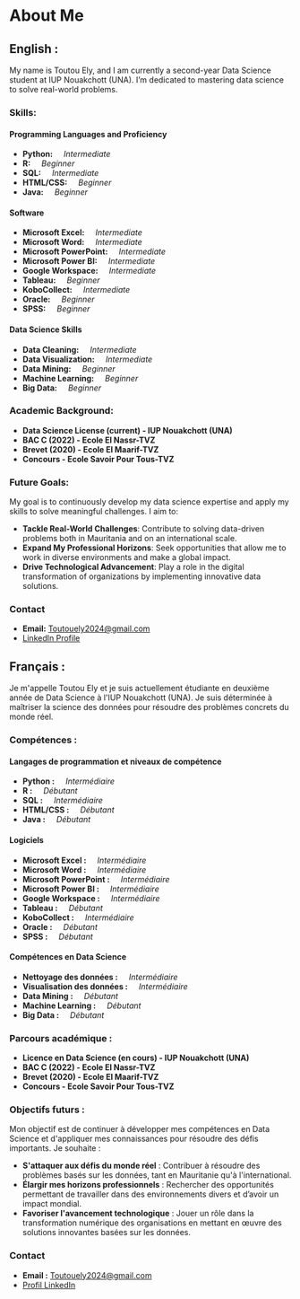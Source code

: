# About Me

## English : 

My name is Toutou Ely, and I am currently a second-year Data Science student at IUP Nouakchott (UNA). I’m dedicated to mastering data science to solve real-world problems.

### Skills:
#### Programming Languages and Proficiency
- **Python:**  &nbsp;&nbsp;&nbsp;&nbsp;*Intermediate*
- **R:**  &nbsp;&nbsp;&nbsp;&nbsp;*Beginner*
- **SQL:**  &nbsp;&nbsp;&nbsp;&nbsp;*Intermediate*
- **HTML/CSS:**  &nbsp;&nbsp;&nbsp;&nbsp;*Beginner*
- **Java:**  &nbsp;&nbsp;&nbsp;&nbsp;*Beginner*

#### Software
- **Microsoft Excel:**  &nbsp;&nbsp;&nbsp;&nbsp;*Intermediate*
- **Microsoft Word:**  &nbsp;&nbsp;&nbsp;&nbsp;*Intermediate*
- **Microsoft PowerPoint:**  &nbsp;&nbsp;&nbsp;&nbsp;*Intermediate*
- **Microsoft Power BI:**  &nbsp;&nbsp;&nbsp;&nbsp;*Intermediate*
- **Google Workspace:**  &nbsp;&nbsp;&nbsp;&nbsp;*Intermediate*
- **Tableau:**  &nbsp;&nbsp;&nbsp;&nbsp;*Beginner* 
- **KoboCollect:**  &nbsp;&nbsp;&nbsp;&nbsp;*Intermediate*
- **Oracle:**  &nbsp;&nbsp;&nbsp;&nbsp;*Beginner*
- **SPSS:**  &nbsp;&nbsp;&nbsp;&nbsp;*Beginner*

#### Data Science Skills
- **Data Cleaning:**  &nbsp;&nbsp;&nbsp;&nbsp;*Intermediate*
- **Data Visualization:**  &nbsp;&nbsp;&nbsp;&nbsp;*Intermediate*
- **Data Mining:**  &nbsp;&nbsp;&nbsp;&nbsp;*Beginner*
- **Machine Learning:**  &nbsp;&nbsp;&nbsp;&nbsp;*Beginner*  
- **Big Data:**  &nbsp;&nbsp;&nbsp;&nbsp;*Beginner*

### Academic Background:
- **Data Science License (current) - IUP Nouakchott (UNA)**
- **BAC C (2022) - Ecole El Nassr-TVZ**
- **Brevet (2020) - Ecole El Maarif-TVZ**
- **Concours - Ecole Savoir Pour Tous-TVZ**

### Future Goals:
My goal is to continuously develop my data science expertise and apply my skills to solve meaningful challenges. I aim to:

- **Tackle Real-World Challenges**: Contribute to solving data-driven problems both in Mauritania and on an international scale.
- **Expand My Professional Horizons**: Seek opportunities that allow me to work in diverse environments and make a global impact.
- **Drive Technological Advancement**: Play a role in the digital transformation of organizations by implementing innovative data solutions.

### Contact
- **Email:** Toutouely2024@gmail.com  
- [LinkedIn Profile](https://www.linkedin.com/in/toutou-ely)

## Français : 

Je m'appelle Toutou Ely et je suis actuellement étudiante en deuxième année de Data Science à l'IUP Nouakchott (UNA). Je suis déterminée à maîtriser la science des données pour résoudre des problèmes concrets du monde réel.

### Compétences :
#### Langages de programmation et niveaux de compétence
- **Python :**  &nbsp;&nbsp;&nbsp;&nbsp;*Intermédiaire*
- **R :**  &nbsp;&nbsp;&nbsp;&nbsp;*Débutant*
- **SQL :**  &nbsp;&nbsp;&nbsp;&nbsp;*Intermédiaire*
- **HTML/CSS :**  &nbsp;&nbsp;&nbsp;&nbsp;*Débutant*
- **Java :**  &nbsp;&nbsp;&nbsp;&nbsp;*Débutant*

#### Logiciels
- **Microsoft Excel :**  &nbsp;&nbsp;&nbsp;&nbsp;*Intermédiaire*
- **Microsoft Word :**  &nbsp;&nbsp;&nbsp;&nbsp;*Intermédiaire*
- **Microsoft PowerPoint :**  &nbsp;&nbsp;&nbsp;&nbsp;*Intermédiaire*
- **Microsoft Power BI :**  &nbsp;&nbsp;&nbsp;&nbsp;*Intermédiaire*
- **Google Workspace :**  &nbsp;&nbsp;&nbsp;&nbsp;*Intermédiaire*
- **Tableau :**  &nbsp;&nbsp;&nbsp;&nbsp;*Débutant*
- **KoboCollect :**  &nbsp;&nbsp;&nbsp;&nbsp;*Intermédiaire*
- **Oracle :**  &nbsp;&nbsp;&nbsp;&nbsp;*Débutant*
- **SPSS :**  &nbsp;&nbsp;&nbsp;&nbsp;*Débutant*

#### Compétences en Data Science
- **Nettoyage des données :**  &nbsp;&nbsp;&nbsp;&nbsp;*Intermédiaire*
- **Visualisation des données :**  &nbsp;&nbsp;&nbsp;&nbsp;*Intermédiaire*
- **Data Mining :**  &nbsp;&nbsp;&nbsp;&nbsp;*Débutant*
- **Machine Learning :**  &nbsp;&nbsp;&nbsp;&nbsp;*Débutant*  
- **Big Data :**  &nbsp;&nbsp;&nbsp;&nbsp;*Débutant*

### Parcours académique :
- **Licence en Data Science (en cours) - IUP Nouakchott (UNA)**
- **BAC C (2022) - Ecole El Nassr-TVZ**
- **Brevet (2020) - Ecole El Maarif-TVZ**
- **Concours - Ecole Savoir Pour Tous-TVZ**

### Objectifs futurs :
Mon objectif est de continuer à développer mes compétences en Data Science et d'appliquer mes connaissances pour résoudre des défis importants. Je souhaite :

- **S'attaquer aux défis du monde réel** : Contribuer à résoudre des problèmes basés sur les données, tant en Mauritanie qu'à l'international.
- **Élargir mes horizons professionnels** : Rechercher des opportunités permettant de travailler dans des environnements divers et d’avoir un impact mondial.
- **Favoriser l'avancement technologique** : Jouer un rôle dans la transformation numérique des organisations en mettant en œuvre des solutions innovantes basées sur les données.

### Contact
- **Email :** Toutouely2024@gmail.com  
- [Profil LinkedIn](https://www.linkedin.com/in/toutou-ely)
